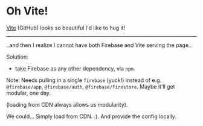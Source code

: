 # Oh Vite!

[Vite](https://github.com/vuejs/vite) (GitHub) looks so beautiful I'd like to hug it!

---

..and then I realize I cannot have both Firebase and Vite serving the page..


Solution:

- take Firebase as any other dependency, via `npm`.

Note: Needs pulling in a single `firebase` (yuck!) instead of e.g. `@firebase/app`, `@firebase/auth`, `@firebase/firestore`.  Maybe it'll get modular, one day.

(loading from CDN always allows us modularity).

We could... Simply load from CDN.  :).   And provide the config locally.


